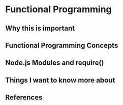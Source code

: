 # Functional Programming

## Why this is important

## Functional Programming Concepts

## Node.js Modules and require()

## Things I want to know more about

## References

[]()

[]()
